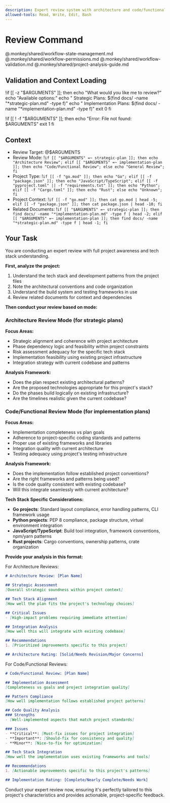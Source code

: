 ```yaml
---
description: Expert review system with architecture and code/functional modes
allowed-tools: Read, Write, Edit, Bash
---
```


# Review Command

@.monkey/shared/workflow-state-management.md
@.monkey/shared/workflow-permissions.md
@.monkey/shared/workflow-validation.md
@.monkey/shared/project-analysis-guide.md

## Validation and Context Loading

!if [[ -z "$ARGUMENTS" ]]; then
    echo "What would you like me to review?"
    echo "Available options:"
    echo "  Strategic Plans: $(find docs/ -name "*strategic-plan.md" -type f)"
    echo "  Implementation Plans: $(find docs/ -name "*implementation-plan.md" -type f)"
    exit 0
fi

!if [[ ! -f "$ARGUMENTS" ]]; then
  echo "Error: File not found: $ARGUMENTS"
  exit 1
fi

## Context

- Review Target: @$ARGUMENTS
- Review Mode: !`if [[ "$ARGUMENTS" =~ strategic-plan ]]; then echo "Architecture Review"; elif [[ "$ARGUMENTS" =~ implementation-plan ]]; then echo "Code/Functional Review"; else echo "General Review"; fi`
- Project Type: !`if [[ -f "go.mod" ]]; then echo "Go"; elif [[ -f "package.json" ]]; then echo "JavaScript/TypeScript"; elif [[ -f "pyproject.toml" || -f "requirements.txt" ]]; then echo "Python"; elif [[ -f "Cargo.toml" ]]; then echo "Rust"; else echo "Unknown"; fi`
- Project Context: !`if [[ -f "go.mod" ]]; then cat go.mod | head -5; elif [[ -f "package.json" ]]; then cat package.json | head -10; fi`
- Related Documents: !`if [[ "$ARGUMENTS" =~ strategic-plan ]]; then find docs/ -name "*implementation-plan.md" -type f | head -2; elif [[ "$ARGUMENTS" =~ implementation-plan ]]; then find docs/ -name "*strategic-plan.md" -type f | head -1; fi`

## Your Task

You are conducting an expert review with full project awareness and tech stack understanding.

**First, analyze the project:**
1. Understand the tech stack and development patterns from the project files
2. Note the architectural conventions and code organization
3. Understand the build system and testing frameworks in use
4. Review related documents for context and dependencies

**Then conduct your review based on mode:**

### Architecture Review Mode (for strategic plans)
**Focus Areas:**
- Strategic alignment and coherence with project architecture
- Phase dependency logic and feasibility within project constraints
- Risk assessment adequacy for the specific tech stack
- Implementation feasibility using existing project infrastructure
- Integration strategy with current codebase and patterns

**Analysis Framework:**
- Does the plan respect existing architectural patterns?
- Are the proposed technologies appropriate for this project's stack?
- Do the phases build logically on existing infrastructure?
- Are the timelines realistic given the current codebase?

### Code/Functional Review Mode (for implementation plans)
**Focus Areas:**
- Implementation completeness vs plan goals
- Adherence to project-specific coding standards and patterns
- Proper use of existing frameworks and libraries
- Integration quality with current architecture
- Testing adequacy using project's testing infrastructure

**Analysis Framework:**
- Does the implementation follow established project conventions?
- Are the right frameworks and patterns being used?
- Is the code quality consistent with existing codebase?
- Will this integrate seamlessly with current architecture?

**Tech Stack Specific Considerations:**
- **Go projects**: Standard layout compliance, error handling patterns, CLI framework usage
- **Python projects**: PEP 8 compliance, package structure, virtual environment integration
- **JavaScript/TypeScript**: Build tool integration, framework conventions, npm/yarn patterns
- **Rust projects**: Cargo conventions, ownership patterns, crate organization

**Provide your analysis in this format:**

For Architecture Reviews:
```markdown
# Architecture Review: [Plan Name]

## Strategic Assessment
[Overall strategic soundness within project context]

## Tech Stack Alignment
[How well the plan fits the project's technology choices]

## Critical Issues
- [High-impact problems requiring immediate attention]

## Integration Analysis
[How well this will integrate with existing codebase]

## Recommendations
1. [Prioritized improvements specific to this project]

## Architecture Rating: [Solid/Needs Revision/Major Concerns]
```

For Code/Functional Reviews:
```markdown
# Code/Functional Review: [Plan Name]

## Implementation Assessment
[Completeness vs goals and project integration quality]

## Pattern Compliance
[How well implementation follows established project patterns]

## Code Quality Analysis
### Strengths
- [Well-implemented aspects that match project standards]

### Issues
- **Critical**: [Must-fix issues for project integration]
- **Important**: [Should-fix for consistency and quality]
- **Minor**: [Nice-to-fix for optimization]

## Tech Stack Integration
[How well the implementation uses existing frameworks and tools]

## Recommendations
1. [Actionable improvements specific to this project's patterns]

## Implementation Rating: [Complete/Nearly Complete/Needs Work]
```

Conduct your expert review now, ensuring it's perfectly tailored to this project's characteristics and provides actionable, project-specific feedback.
